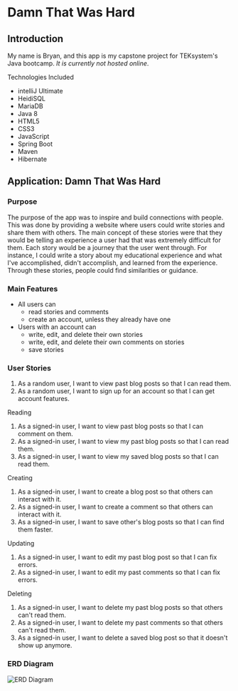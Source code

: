 # Damn That Was Hard
## Introduction
My name is Bryan, and this app is my capstone project for TEKsystem's Java bootcamp. *It is currently not hosted online*.  

Technologies Included
- intelliJ Ultimate
- HeidiSQL
- MariaDB
- Java 8
- HTML5
- CSS3
- JavaScript
- Spring Boot
- Maven
- Hibernate  

## Application: Damn That Was Hard
### **Purpose**
The purpose of the app was to inspire and build connections with people. This was done by providing a website where users could write stories 
and share them with others. The main concept of these stories were that they would be telling an experience a user had that was extremely 
difficult for them. Each story would be a journey that the user went through. For instance, I could write a story about my educational 
experience and what I've accomplished, didn't accomplish, and learned from the experience. Through these stories, people could find similarities 
or guidance.

### **Main Features**
- All users can 
  - read stories and comments
  - create an account, unless they already have one
- Users with an account can
  - write, edit, and delete their own stories
  - write, edit, and delete their own comments on stories
  - save stories

### **User Stories**
1. As a random user, I want to view past blog posts so that I can read them.
2. As a random user, I want to sign up for an account so that I can get account features.  

Reading
1. As a signed-in user, I want to view past blog posts so that I can comment on them.
2. As a signed-in user, I want to view my past blog posts so that I can read them.  
3. As a signed-in user, I want to view my saved blog posts so that I can read them.  

Creating
1. As a signed-in user, I want to create a blog post so that others can interact with it.
2. As a signed-in user, I want to create a comment so that others can interact with it.
3. As a signed-in user, I want to save other's blog posts so that I can find them faster.

Updating
1. As a signed-in user, I want to edit my past blog post so that I can fix errors.
2. As a signed-in user, I want to edit my past comments so that I can fix errors.  
   
Deleting
1. As a signed-in user, I want to delete my past blog posts so that others can't read them.  
2. As a signed-in user, I want to delete my past comments so that others can't read them.  
3. As a signed-in user, I want to delete a saved blog post so that it doesn't show up anymore.  

### **ERD Diagram**
![ERD Diagram](../../TEKsystem_capstone_erd.png)
